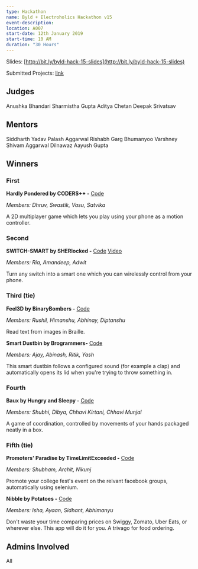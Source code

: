 ```yaml
---
type: Hackathon
name: Byld + Electroholics Hackathon v15
event-description: 
location: A007
start-date: 12th January 2019
start-time: 10 AM 
duration: "30 Hours"
---
```



Slides: [http://bit.ly/byld-hack-15-slides](http://bit.ly/byld-hack-15-slides)

Submitted Projects: [link](https://hackathon-v15.devfolio.co/submissions)

## Judges

Anushka Bhandari
Sharmistha Gupta
Aditya Chetan
Deepak Srivatsav

## Mentors

Siddharth Yadav
Palash Aggarwal
Rishabh Garg
Bhumanyoo Varshney
Shivam Aggarwal
Dilnawaz
Aayush Gupta

## Winners

### First

**Hardly Pondered by CODERS++ -** [Code](https://github.com/CrypticGuy/hp-mobi)

_Members: Dhruv, Swastik, Vasu, Satvika_

A 2D multiplayer game which lets you play using your phone as a motion controller.

### Second

**SWITCH-SMART by SHERlocked -** [Code](https://github.com/ria18405/Smart-Switch) [Video](https://www.youtube.com/watch?v=-tksjw5m5so)

_Members: Ria, Amandeep, Adwit_

Turn any switch into a smart one which you can wirelessly control from your phone.

### Third (tie)

**Feel3D by BinaryBombers -** [Code](https://github.com/diptanshumittal/hackathon-v15)

_Members: Rushil, Himanshu, Abhinay, Diptanshu_

Read text from images in Braille.


**Smart Dustbin by Brogrammers-** [Code](https://github.com/abinash18123/SMART-DUSTBIN)

_Members: Ajay, Abinash, Ritik, Yash_

This smart dustbin follows a configured sound (for example a clap) and automatically opens its lid when you're trying to throw something in.

### Fourth

**Baux by Hungry and Sleepy -** [Code](https://github.com/dibyaaaaax/Baux)

_Members: Shubhi, Dibya, Chhavi Kirtani, Chhavi Munjal_

A game of coordination, controlled by movements of your hands packaged neatly  in a box.

### Fifth (tie)

**Promoters' Paradise by TimeLimitExceeded -** [Code](https://github.com/nahimilega/TimeLimitExeeded)

_Members: Shubham, Archit, Nikunj_

Promote your college fest's event on the relvant facebook groups, automatically using selenium.

**Nibble by Potatoes -** [Code](https://github.com/Abhimanyu-Jha/Nibble)

_Members: Isha, Ayaan, Sidhant, Abhimanyu_

Don't waste your time comparing prices on Swiggy, Zomato, Uber Eats, or wherever else. This app will do it for you. A trivago for food ordering.


## Admins Involved

All
